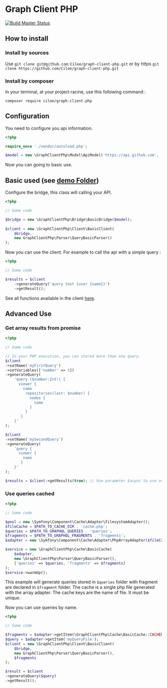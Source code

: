 # **Graph Client PHP**

[![Build Master Status](https://travis-ci.org/Ciloe/graph-client-php.svg?branch=master)](https://travis-ci.org/Ciloe/graph-client-php)

## How to install

### Install by **sources**

Use `git clone git@github.com:Ciloe/graph-client-php.git` or 
by https `git clone https://github.com/Ciloe/graph-client-php.git`

### Install by **composer**

In your terminal, at your project racine, 
use this following command : 

`composer require ciloe/graph-client-php`

## Configuration

You need to configure you api information.

```php
<?php

require_once './vendor/autoload.php';

$model = new \GraphClientPhp\Model\ApiModel('https://api.github.com', '/graphql', 'MyToken');
```

Now you can going to basic use.

## Basic used (see [demo Folder](./demo))

Configure the bridge, this class will calling your API.

```php
<?php

// Some code

$bridge = new \GraphClientPhp\Bridge\BasicBridge($model);
   
$client = new \GraphClientPhp\Client\BasicClient(
    $bridge, 
    new GraphClientPhp\Parser\QueryBasicParser()
);
```

Now you can use the client. For example to call the api with
a simple query :

```php
<?php

// Some code

$results = $client
    ->generateQuery('query test {user {name}}')
    ->getResult();
```

See all functions available in the client [here](./src/Client/ClientInterface.php).

## Advanced Use

### Get array results from promise

```php
<?php

// Some code

// In your PHP execution, you can stored more than one query.
$client
->setName('myFirstQuery')
->setVariables(['number' => 5])
->generateQuery(
    'query ($number:Int!) {
      viewer {
        name
         repositories(last: $number) {
           nodes {
             name
           }
         }
       }
    }'
);

$client
->setName('mySecondQuery')
->generateQuery(
    'query {
      viewer {
        name
       }
    }'
);

$results = $client->getResults(true); // Use parameter $async to use or not promises.
```

### Use queries cached

```php
<?php

// Some code

$pool = new \Symfony\Component\Cache\Adapter\FilesystemAdapter();
$fileCache = $PATH_TO_CACHE_DIR . 'cache.php';
$queries = $PATH_TO_GRAPHQL_QUERIES . 'queries';
$fragments = $PATH_TO_GRAPHQL_FRAGMENTS . 'fragments';
$adapter = new \Symfony\Component\Cache\Adapter\PhpArrayAdapter($fileCache, $pool);

$service = new \GraphClientPhp\Cache\BasicCache(
    $adapter,
    new \GraphClientPhp\Parser\QueryBasicParser(),
    ['queries' => $queries, 'fragments' => $fragments]
);
$service->warmUp();
```

This example will generate queries stored in `$queries` folder
with fragment are declared in `$fragment` folder. The cache is a 
single php file generated with the array adapter. The cache keys
are the name of file. It must be unique.

Now you can use queries by name.

```php
<?php

// Some code

$fragments = $adapter->getItem(\GraphClientPhp\Cache\BasicCache::CACHED_FRAGMENT_KEY);
$query = $adapter->getItem('myQueryFile');
$client = new \GraphClientPhp\Client\BasicClient(
    $bridge, 
    new GraphClientPhp\Parser\QueryBasicParser(),
    $fragments
);

$result = $client
->generateQuery($query)
->getResult();
```
